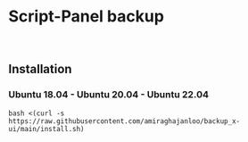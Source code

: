 # Script-Panel  backup 

<br>


## Installation

### Ubuntu 18.04 - Ubuntu 20.04 - Ubuntu 22.04
```
bash <(curl -s https://raw.githubusercontent.com/amiraghajanloo/backup_x-ui/main/install.sh)
```
